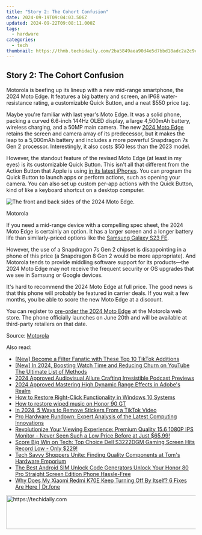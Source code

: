 ```yaml
---
title: "Story 2: The Cohort Confusion"
date: 2024-09-19T09:04:03.506Z
updated: 2024-09-22T09:08:11.000Z
tags:
  - hardware
categories:
  - tech
thumbnail: https://thmb.techidaily.com/2ba5849aea90d4e5d7bbd18adc2a2c9c0f1eeac29f573eb68f13f17cdd7b780f.jpg
---
```


## Story 2: The Cohort Confusion

Motorola is beefing up its lineup with a new mid-range smartphone, the 2024 Moto Edge. It features a big battery and screen, an IP68 water-resistance rating, a customizable Quick Button, and a neat $550 price tag.

 Maybe you're familiar with last year's Moto Edge. It was a solid phone, packing a curved 6.6-inch 144Hz OLED display, a large 4,500mAh battery, wireless charging, and a 50MP main camera. The new [2024 Moto Edge](https://shop-links.co/link/?exclusive=1&publisher_slug=itechdaily19598&url=https%3A%2F%2Fwww.motorola.com%2Fus%2Fsmartphones-motorola-edge-gen-5%2Fp) retains the screen and camera array of its predecessor, but it makes the leap to a 5,000mAh battery and includes a more powerful Snapdragon 7s Gen 2 processor. Interestingly, it also costs $50 less than the 2023 model.

 However, the standout feature of the revised Moto Edge (at least in my eyes) is its customizable Quick Button. This isn't all that different from the Action Button that Apple is using [in its latest iPhones](https://youtube-lab.techidaily.com/banish-stutter-and-freeze-optimize-your-outriders-gameplay/). You can program the Quick Button to launch apps or perform actions, such as opening your camera. You can also set up custom per-app actions with the Quick Button, kind of like a keyboard shortcut on a desktop computer.

![The front and back sides of the 2024 Moto Edge.](https://static1.howtogeekimages.com/wordpress/wp-content/uploads/2024/06/2-1.jpg) 

Motorola

 If you need a mid-range device with a compelling spec sheet, the 2024 Moto Edge is certainly an option. It has a larger screen and a longer battery life than similarly-priced options like the [Samsung Galaxy S23 FE](https://some-knowledge.techidaily.com/foremost-companies-pioneering-vr-technology-for-2024/).

 However, the use of a Snapdragon 7s Gen 2 chipset is disappointing in a phone of this price (a Snapdragon 8 Gen 2 would be more appropriate). And Motorola tends to provide middling software support for its products—the 2024 Moto Edge may not receive the frequent security or OS upgrades that we see in Samsung or Google devices.

 It's hard to recommend the 2024 Moto Edge at full price. The good news is that this phone will probably be featured in carrier deals. If you wait a few months, you be able to score the new Moto Edge at a discount.

 You can register to [pre-order the 2024 Moto Edge](https://shop-links.co/link/?exclusive=1&publisher_slug=itechdaily19598&url=https%3A%2F%2Fwww.motorola.com%2Fus%2Fsmartphones-motorola-edge-gen-5%2Fp) at the Motorola web store. The phone officially launches on June 20th and will be available at third-party retailers on that date.

 Source: [Motorola](https://shop-links.co/link/?exclusive=1&publisher_slug=itechdaily19598&url=https%3A%2F%2Fwww.motorola.com%2Fus%2Fsmartphones-motorola-edge-gen-5%2Fp)

<ins class="adsbygoogle"
     style="display:block"
     data-ad-format="autorelaxed"
     data-ad-client="ca-pub-7571918770474297"
     data-ad-slot="1223367746"></ins>

<ins class="adsbygoogle"
     style="display:block"
     data-ad-client="ca-pub-7571918770474297"
     data-ad-slot="8358498916"
     data-ad-format="auto"
     data-full-width-responsive="true"></ins>

<span class="atpl-alsoreadstyle">Also read:</span>
<div><ul>
<li><a href="https://tiktok-video-recordings.techidaily.com/new-become-a-filter-fanatic-with-these-top-10-tiktok-additions/"><u>[New] Become a Filter Fanatic with These Top 10 TikTok Additions</u></a></li>
<li><a href="https://facebook-video-footage.techidaily.com/new-in-2024-boosting-watch-time-and-reducing-churn-on-youtube-the-ultimate-list-of-methods/"><u>[New] In 2024, Boosting Watch Time and Reducing Churn on YouTube The Ultimate List of Methods</u></a></li>
<li><a href="https://fox-cloud.techidaily.com/2024-approved-audiovisual-allure-crafting-irresistible-podcast-previews/"><u>2024 Approved Audiovisual Allure Crafting Irresistible Podcast Previews</u></a></li>
<li><a href="https://fox-hovers.techidaily.com/2024-approved-mastering-high-dynamic-range-effects-in-adobes-realm/"><u>2024 Approved Mastering High Dynamic Range Effects in Adobe's Realm</u></a></li>
<li><a href="https://win-howtos.techidaily.com/how-to-restore-right-click-functionality-in-windows-10-systems/"><u>How to Restore Right-Click Functionality in Windows 10 Systems</u></a></li>
<li><a href="https://blog-min.techidaily.com/how-to-restore-wiped-music-on-honor-90-gt-by-fonelab-android-recover-music/"><u>How to restore wiped music on Honor 90 GT</u></a></li>
<li><a href="https://extra-support.techidaily.com/in-2024-5-ways-to-remove-stickers-from-a-tiktok-video/"><u>In 2024, 5 Ways to Remove Stickers From a TikTok Video</u></a></li>
<li><a href="https://hardware-reviews.techidaily.com/pro-hardware-rundown-expert-analysis-of-the-latest-computing-innovations/"><u>Pro Hardware Rundown: Expert Analysis of the Latest Computing Innovations</u></a></li>
<li><a href="https://hardware-reviews.techidaily.com/revolutionize-your-viewing-experience-premium-quality-156-1080p-ips-monitor-never-seen-such-a-low-price-before-at-just-6599/"><u>Revolutionize Your Viewing Experience: Premium Quality 15.6 1080P IPS Monitor - Never Seen Such a Low Price Before at Just $65.99!</u></a></li>
<li><a href="https://hardware-reviews.techidaily.com/score-big-win-on-tech-top-choice-dell-s3222dgm-gaming-screen-hits-record-low-only-229/"><u>Score Big Win on Tech: Top Choice Dell S3222DGM Gaming Screen Hits Record Low - Only $229!</u></a></li>
<li><a href="https://hardware-reviews.techidaily.com/tech-savvy-shoppers-unite-finding-quality-components-at-toms-hardware-emporium/"><u>Tech Savvy Shoppers Unite: Finding Quality Components at Tom's Hardware Emporium</u></a></li>
<li><a href="https://sim-unlock.techidaily.com/the-best-android-sim-unlock-code-generators-unlock-your-honor-80-pro-straight-screen-edition-phone-hassle-free-by-drfone-android/"><u>The Best Android SIM Unlock Code Generators Unlock Your Honor 80 Pro Straight Screen Edition Phone Hassle-Free</u></a></li>
<li><a href="https://howto.techidaily.com/why-does-my-xiaomi-redmi-k70e-keep-turning-off-by-itself-6-fixes-are-here-drfone-by-drfone-fix-android-problems-fix-android-problems/"><u>Why Does My Xiaomi Redmi K70E Keep Turning Off By Itself? 6 Fixes Are Here | Dr.fone</u></a></li>
</ul></div>

<!-- affiliate ads begin -->
<a href="https://ephamedtechinc.pxf.io/c/5597632/2136623/26400" target="_top" id="2136623">
  <img src="//a.impactradius-go.com/display-ad/26400-2136623" border="0" alt="https://techidaily.com" width="728" height="90"/>
</a>
<img height="0" width="0" src="https://ephamedtechinc.pxf.io/i/5597632/2136623/26400" style="position:absolute;visibility:hidden;" border="0" />
<!-- affiliate ads end -->

